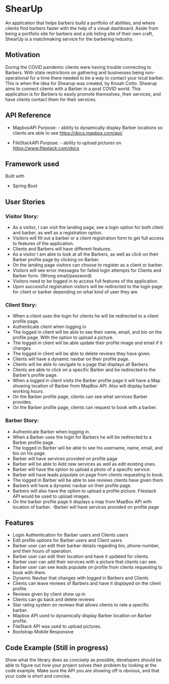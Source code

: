 # ShearUp

An application that helps barbers build a portfolio of abilities, and where clients find barbers faster with the help of a visual dashboard. Aside from being a portfolio site for barbers and a job listing site of their own craft, ShearUp is a matchmaking service for the barbering industry.

## Motivation

During the COVID pandemic clients were having trouble connecting to Barbers. With state restrictions on gathering and businesses being non-operational for a time there needed to be a way to contact your local barber. 
This is when the idea for Shearup was created, by Knoah Cotto. Shearup aims to connect clients with a Barber in a post COVID world. This application is for Barbers to easily promote themselves, their services, and have clients contact them for their services.

## API Reference

* MapboxAPI
Purpose: - ability to dynamically display Barber locations so clients are able to see
https://docs.mapbox.com/api/

* FileStackAPI
Purpose: - ability to upload pictures on
https://www.filestack.com/docs


## Framework used

Built with 
* Spring Boot

## User Stories

### Visitor Story:
- As a visitor, I can visit the landing page, see a login option for both client and barber, as well as a registration option. 
- Visitors will fill out a barber or a client registration form to get full access to features of the application. 
- Clients and Barbers will have different features.
- As a visitor I am able to look at all the Barbers, as well as click on their Barber profile page by clicking on Barber. 
- On the landing page visitors can choose to register as a client or barber.
- Visitors will see error messages for failed login attempts for Clients and Barber form. (Wrong email/password)
- Visitors need to be logged in to access full features of the application. 
- Upon successful registration visitors will be redirected to the login page for client or barber depending on what kind of user they are.

### Client Story:
- When a client uses the login for clients he will be redirected to a client profile page. 
- Authenticate client when logging in
- The logged in client will be able to see their name, email, and bio on the profile page. With the option to upload a picture. 
- The logged in client will be able update their profile image and email if it changes. 
- The logged in client will be able to delete reviews they have given.
- Clients will have a dynamic navbar on their profile page.
- Clients will be able to navigate to a page that displays all Barbers.
- Clients are able to click on a specific Barber and be redirected to the Barber’s profile page. 
- When a logged in client visits the Barber profile page it will have a Map showing location of Barber from MapBox API. Also will display barber working hours.
- On the Barber profile page, clients can see what services Barber provides.
- On the Barber profile page, clients can request to book with a barber.

### Barber Story:
- Authenticate Barber when logging in.
- When a Barber uses the login for Barbers he will be redirected to a Barber profile page.
- The logged in Barber will be able to see his username, name, email, and bio on his page. 
- Barber will have services provided on profile page
- Barber will be able to Add new services as well as edit existing ones.
- Barber will have the option to upload a photo of a specific service.
- Barber will have leads populate on page from clients requesting to book.
- The logged in Barber will be able to see reviews clients have given them
- Barbers will have a dynamic navbar on their profile page.
- Barbers will also have the option to upload a profile picture. Filestack API would be used to upload images.
- On the barber profile page it displays a map from MapBox API with location of barber. 
-Barber will have services provided on profile page

## Features

* Login Authentication for Barber users and Clients users
* Edit profile options for Barber users and Client users
* Barber user can edit their barber details regarding  bio, phone-number, and their hours of operation.
* Barber user can edit their location and have it updated for clients.
* Barber user can add their services with a picture that clients can see. 
* Barber user can see leads populate on profile from clients requesting to book with them.
* Dynamic Navbar that changes with logged in Barbers and Clients
* Clients can leave reviews of Barbers and have it displayed on the client profile.
* Reviews given by client show up in
* Clients can go back and delete reviews
* Star rating system on reviews that allows clients to rate a specific barber.
* Mapbox API used to dynamically display Barber location on Barber profile.
* FileStack API was used to upload pictures.
* Bootstrap Mobile Responsive


## Code Example (Still in progress)

Show what the library does as concisely as possible, developers should be able to figure out how your project solves their problem by looking at the code example. 
Make sure the API you are showing off is obvious, and that your code is short and concise.






